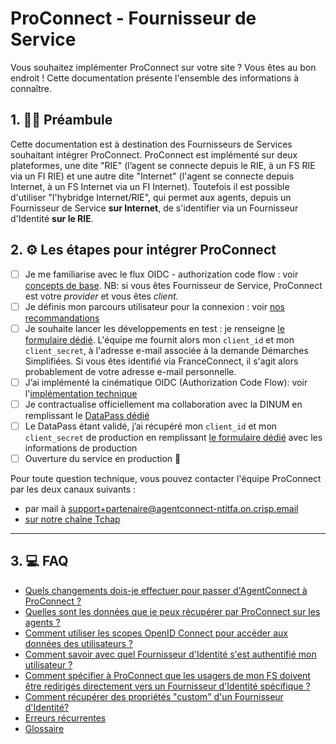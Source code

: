 # ProConnect - Fournisseur de Service

Vous souhaitez implémenter ProConnect sur votre site ? Vous êtes au bon endroit ! Cette documentation présente l'ensemble des informations à connaître.

## 1. 👩‍🏫 Préambule

Cette documentation est à destination des Fournisseurs de Services souhaitant intégrer ProConnect. ProConnect est implémenté sur deux plateformes, une dite "RIE" (l’agent se connecte depuis le RIE, à un FS RIE via un FI RIE) et une autre dite "Internet" (l'agent se connecte depuis Internet, à un FS Internet via un FI Internet). Toutefois il est possible d'utiliser "l'hybridge Internet/RIE", qui permet aux agents, depuis un Fournisseur de Service **sur Internet**, de s'identifier via un Fournisseur d'Identité **sur le RIE**.

## 2. ⚙️ Les étapes pour intégrer ProConnect

- [ ] Je me familiarise avec le flux OIDC - authorization code flow : voir [concepts de base](../resources/flux_oidc.md). NB: si vous êtes Fournisseur de Service, ProConnect est votre _provider_ et vous êtes _client_.
- [ ] Je définis mon parcours utilisateur pour la connexion : voir [nos recommandations](./recommandation_parcours.md)
- [ ] Je souhaite lancer les développements en test : je renseigne [le formulaire dédié](https://www.demarches-simplifiees.fr/commencer/demande-creation-fs-fca). L'équipe me fournit alors mon `client_id` et mon `client_secret`, à l'adresse e-mail associée à la demande Démarches Simplifiées. Si vous êtes identifié via FranceConnect, il s'agit alors probablement de votre adresse e-mail personnelle.
- [ ] J’ai implémenté la cinématique OIDC (Authorization Code Flow): voir l'[implémentation technique](./implementation_technique.md)
- [ ] Je contractualise officiellement ma collaboration avec la DINUM en remplissant le [DataPass dédié](./datapass-fs.md)
- [ ] Le DataPass étant validé, j’ai récupéré mon `client_id` et mon `client_secret` de production en remplissant [le formulaire dédié](https://www.demarches-simplifiees.fr/commencer/demande-creation-fs-fca) avec les informations de production
- [ ] Ouverture du service en production 🚀

Pour toute question technique, vous pouvez contacter l'équipe ProConnect par les deux canaux suivants :

- par mail à support+partenaire@agentconnect-ntitfa.on.crisp.email
- [sur notre chaîne Tchap](https://www.tchap.gouv.fr/#/room/!kBghcRpyMNThkFQjdW:agent.dinum.tchap.gouv.fr)

---

## 3. 💻 FAQ

- [Quels changements dois-je effectuer pour passer d'AgentConnect à ProConnect ?](./changement-agentconnect-proconnect-fs.md)
- [Quelles sont les données que je peux récupérer par ProConnect sur les agents ?](./donnees_fournies.md)
- [Comment utiliser les scopes OpenID Connect pour accéder aux données des utilisateurs ?](./scope-claims.md)
- [Comment savoir avec quel Fournisseur d'Identité s'est authentifié mon utilisateur ?](./connaitre-le-fi-utilise.md)
- [Comment spécifier à ProConnect que les usagers de mon FS doivent être redirigés directement vers un Fournisseur d'Identité spécifique ?](./idp_hint_usage.md)
- [Comment récupérer des propriétés "custom" d'un Fournisseur d'Identité?](./custom-scope.md)
- [Erreurs récurrentes](./troubleshooting-fs.md)
- [Glossaire](../resources/glossaire.md)
